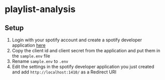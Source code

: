 # playlist-analysis

## Setup 
1. Login with your spotify account and create a spotify developer application [here](https://developer.spotify.com/)
2. Copy the client id and client secret from the application and put them in the `sample.env` file
3. Rename `sample.env` to `.env`
4. Edit the settings in the spotify developer application you just created and add `http://localhost:1410/` as a Redirect URI


